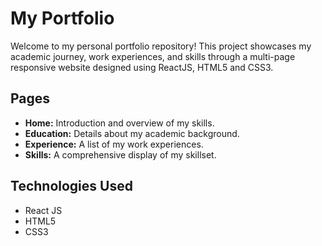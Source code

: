 # My Portfolio

Welcome to my personal portfolio repository!
This project showcases my academic journey, work experiences, and skills through a multi-page responsive website designed using ReactJS, HTML5 and CSS3.

## Pages

- **Home:** Introduction and overview of my skills.
- **Education:** Details about my academic background.
- **Experience:** A list of my work experiences.
- **Skills:** A comprehensive display of my skillset.

## Technologies Used
- React JS
- HTML5
- CSS3